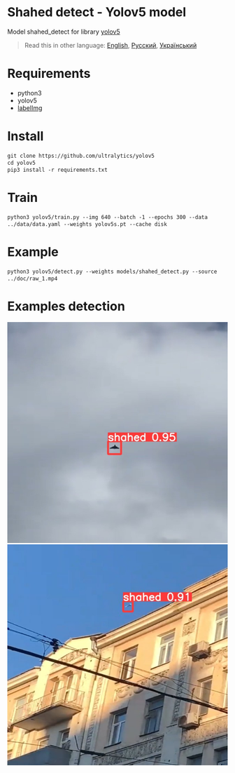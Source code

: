 # Shahed detect - Yolov5 model

Model shahed_detect for library [yolov5](https://github.com/ultralytics/yolov5)

> Read this in other language: [English](README.en.md), [Русский](README.md), [Український](README.ua.md)

# Requirements
* python3
* yolov5
* [labelImg](https://github.com/heartexlabs/labelImg) 

# Install
```shell
git clone https://github.com/ultralytics/yolov5
cd yolov5
pip3 install -r requirements.txt
```

# Train
```shell
python3 yolov5/train.py --img 640 --batch -1 --epochs 300 --data ../data/data.yaml --weights yolov5s.pt --cache disk
```

# Example
```shell
python3 yolov5/detect.py --weights models/shahed_detect.py --source ../doc/raw_1.mp4
```

# Examples detection
![example_1](https://github.com/RapidappsIT/shahed_detect/blob/master/doc/example_1.jpg?raw=true)
![example_2](https://github.com/RapidappsIT/shahed_detect/blob/master/doc/example_2.jpg?raw=true)